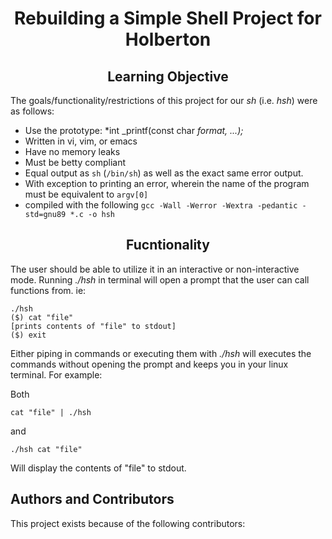 # <center> Rebuilding a Simple Shell Project for Holberton

## <center> Learning Objective

The goals/functionality/restrictions of this project for our *sh* (i.e. *hsh*) were as follows:
- Use the prototype: *int _printf(const char *format, ...);*
- Written in vi, vim, or emacs
- Have no memory leaks
- Must be betty compliant
- Equal output as `sh` (`/bin/sh`) as well as the exact same error output.
- With exception to printing an error, wherein the name of the program must be equivalent to `argv[0]`
- compiled with the following `gcc -Wall -Werror -Wextra -pedantic -std=gnu89 *.c -o hsh`

## <center>Fucntionality
The user should be able to utilize it in an interactive or non-interactive mode. Running *./hsh* in terminal will open a prompt that the user can call functions from. ie:

    ./hsh
    ($) cat "file"
    [prints contents of "file" to stdout]
    ($) exit
    

Either piping in commands or executing them with *./hsh* will executes the commands without opening the prompt and keeps you in your linux terminal. For example:

Both

    cat "file" | ./hsh

and

   `./hsh cat "file"` 

Will display the contents of "file" to stdout. 

## Authors and Contributors
This project exists because of the following contributors:<br />
<a href="https://github.com/Taypo87"></a> <a href="https://github.com/mwblevins"></a>


